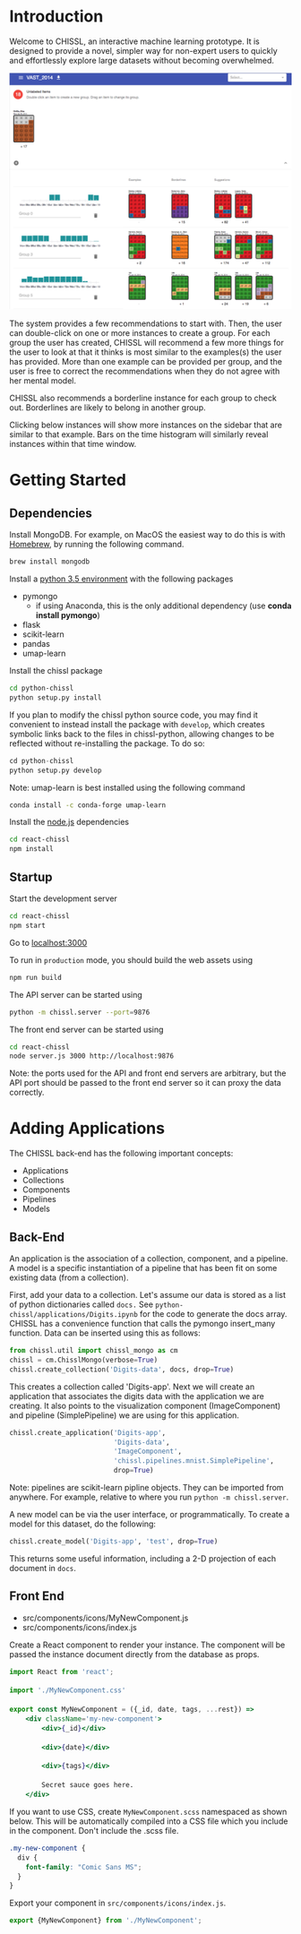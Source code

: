 # Introduction 

Welcome to CHISSL, an interactive machine learning prototype. It is designed to provide a novel, simpler way for non-expert users to quickly and effortlessly explore large datasets without becoming overwhelmed.

![CHISSL Screenshot showing the VAST Challenge 2014 Dataset](chissl-screenshot.png)

The system provides a few recommendations to start with. Then, the user can double-click on one or more instances to create a group. For each group the user has created, CHISSL will recommend a few more things for the user to look at that it thinks is most similar to the examples(s) the user has provided. More than one example can be provided per group, and the user is free to correct the recommendations when they do not agree with her mental model.

CHISSL also recommends a borderline instance for each group to check out. Borderlines are likely to belong in another group.

Clicking below instances will show more instances on the sidebar that are similar to that example. Bars on the time histogram will similarly reveal instances within that time window.


# Getting Started
## Dependencies
Install MongoDB. For example, on MacOS the easiest way to do this is with [Homebrew](https://brew.sh), by running the following command.

```bash
brew install mongodb
```

Install a [python 3.5 environment](https://www.anaconda.com/download/) with the following packages
* pymongo
    * if using Anaconda, this is the only additional dependency (use **conda install pymongo**)
* flask
* scikit-learn
* pandas
* umap-learn

Install the chissl package
```bash
cd python-chissl
python setup.py install
```

If you plan to modify the chissl python source code, you may find it convenient to instead install the package with `develop`, which creates symbolic links back to the files in chissl-python, allowing changes to be reflected without re-installing the package. To do so:
```python
cd python-chissl
python setup.py develop
```

Note: umap-learn is best installed using the following command
```bash
conda install -c conda-forge umap-learn
```

Install the [node.js](https://nodejs.org/en/) dependencies
```bash
cd react-chissl
npm install
```

## Startup
Start the development server
```bash
cd react-chissl
npm start
```

Go to [localhost:3000](http://localhost:3000)

To run in `production` mode, you should build the web assets using
```bash
npm run build
```

The API server can be started using
```bash
python -m chissl.server --port=9876
```

The front end server can be started using
```bash
cd react-chissl
node server.js 3000 http://localhost:9876
```

Note: the ports used for the API and front end servers are arbitrary, but the API port should be passed to the front end server so it can proxy the data correctly.


# Adding Applications
The CHISSL back-end has the following important concepts:
* Applications
* Collections
* Components
* Pipelines
* Models

## Back-End
An application is the association of a collection, component, and a pipeline. A model is a specific instantiation of a pipeline that has been fit on some existing data (from a collection).

First, add your data to a collection. Let's assume our data is stored as a list of python dictionaries called `docs.` See `python-chissl/applications/Digits.ipynb` for the code to generate the docs array. CHISSL has a convenience function that calls the pymongo insert_many function. Data can be inserted using this as follows:

```python
from chissl.util import chissl_mongo as cm
chissl = cm.ChisslMongo(verbose=True)
chissl.create_collection('Digits-data', docs, drop=True)
```

This creates a collection called 'Digits-app'. Next we will create an application that associates the digits data with the application we are creating. It also points to the visualization component (ImageComponent) and pipeline (SimplePipeline) we are using for this application.

```python
chissl.create_application('Digits-app',
                          'Digits-data',
                          'ImageComponent',
                          'chissl.pipelines.mnist.SimplePipeline',
                          drop=True)
```

Note: pipelines are scikit-learn pipline objects. They can be imported from anywhere. For example, relative to where you run `python -m chissl.server`.

A new model can be via the user interface, or programmatically. To create a model for this dataset, do the following:
```python
chissl.create_model('Digits-app', 'test', drop=True)
```

This returns some useful information, including a 2-D projection of each document in `docs`.


## Front End
* src/components/icons/MyNewComponent.js
* src/components/icons/index.js

Create a React component to render your instance. The component will be passed the instance document directly from the database as props.

```jsx
import React from 'react';

import './MyNewComponent.css'

export const MyNewComponent = ({_id, date, tags, ...rest}) =>
    <div className='my-new-component'>
        <div>{_id}</div>

        <div>{date}</div>

        <div>{tags}</div>

        Secret sauce goes here.
    </div>
```

If you want to use CSS, create `MyNewComponent.scss` namespaced as shown below. This will be automatically compiled into a CSS file which you include in the component. Don't include the .scss file.

```scss
.my-new-component {
  div {
    font-family: "Comic Sans MS";
  }
}
```

Export your component in `src/components/icons/index.js`.

```js
export {MyNewComponent} from './MyNewComponent';
```

